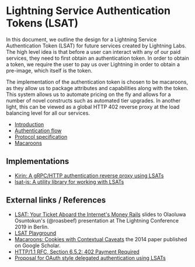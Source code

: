 # Lightning Service Authentication Tokens (LSAT)

In this document, we outline the design for a Lightning Service Authentication
Token (LSAT) for future services created by Lightning Labs. The high level idea
is that before a user can interact with any of our paid services, they need to
first obtain an authentication token. In order to obtain a token, we require the
user to pay us over Lightning in order to obtain a pre-image, which itself is
the token.

The implementation of the authentication token is chosen to be macaroons, as
they allow us to package attributes and capabilities along with
the token. This system allows us to automate pricing on the fly and allows for
a number of novel constructs such as automated tier upgrades.
In another light, this can be viewed as a global HTTP 402 reverse proxy at the
load balancing level for all our services.

* [Introduction](introduction.md)
* [Authentication flow](authentication-flow.md)
* [Protocol specification](protocol-specification.md)
* [Macaroons](macaroons.md)

## Implementations

* [Kirin: A gRPC/HTTP authentication reverse proxy using LSATs](https://github.com/lightninglabs/kirin)
* [lsat-js: A utility library for working with LSATs](https://github.com/Tierion/lsat-js)

## External links / References

* [LSAT: Your Ticket Aboard the Internet's Money Rails](https://docs.google.com/presentation/d/1QSm8tQs35-ZGf7a7a2pvFlSduH3mzvMgQaf-06Jjaow/edit#slide=id.p)
  slides to Olaoluwa Osuntokun's (@roasbeef) presentation at The Lightning Conference 2019 in Berlin.
* [LSAT Playground](https://lsat-playground.bucko.now.sh/)
* [Macaroons: Cookies with Contextual Caveats](https://research.google/pubs/pub41892/)
  the 2014 paper published on Google Scholar.
* [HTTP/1.1 RFC, Section 6.5.2: 402 Payment Required](https://tools.ietf.org/html/rfc7231#section-6.5.2)
* [Proposal for OAuth style delegated authentication using LSATs](https://github.com/lightningnetwork/lnd/issues/288)
